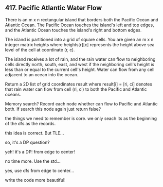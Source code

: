 ## 417. Pacific Atlantic Water Flow

There is an m x n rectangular island that borders both the Pacific Ocean and Atlantic Ocean. The Pacific Ocean touches the island's left and top edges, and the Atlantic Ocean touches the island's right and bottom edges.

The island is partitioned into a grid of square cells. You are given an m x n integer matrix heights where heights[r][c] represents the height above sea level of the cell at coordinate (r, c).

The island receives a lot of rain, and the rain water can flow to neighboring cells directly north, south, east, and west if the neighboring cell's height is less than or equal to the current cell's height. Water can flow from any cell adjacent to an ocean into the ocean.

Return a 2D list of grid coordinates result where result[i] = [ri, ci] denotes that rain water can flow from cell (ri, ci) to both the Pacific and Atlantic oceans.

Memory search? Record each node whether can flow to Pacific and Atlantic both. If search this node again just return false?

the things we need to remember is core. we only seach its as the beginning of the dfs as the records.

this idea is correct. But TLE...

so, it's a DP question?

yeh! it's a DP! from edge to center!

no time more. Use the std...

yes, use dfs from edge to center...

write the code more beautiful!
